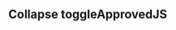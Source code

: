 <h2>Collapse toggle<span class="status approved">Approved</span><span class="status js">JS</span></h2>
